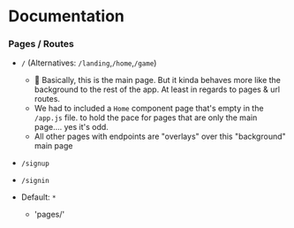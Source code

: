 # Documentation

### Pages / Routes

* `/` (Alternatives: `/landing`,`/home`,`/game`)
  * 🌅 Basically, this is the main page. But it kinda behaves more like the background to the rest of the app. At least in regards to pages & url routes.  
  * We had to included a `Home` component page that's empty in the `/app.js` file. to hold the pace for pages that are only the main page.... yes it's odd.
  * All other pages with endpoints are "overlays" over this "background" main page

* `/signup`
* `/signin`
* Default: `*`
  * 'pages/'
